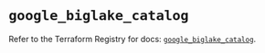 # `google_biglake_catalog`

Refer to the Terraform Registry for docs: [`google_biglake_catalog`](https://registry.terraform.io/providers/hashicorp/google/6.13.0/docs/resources/biglake_catalog).
